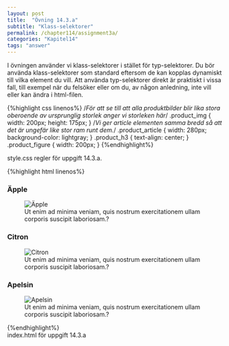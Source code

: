 ```yaml
---
layout: post
title:  "Övning 14.3.a"
subtitle: "Klass-selektorer"
permalink: /chapter114/assignment3a/
categories: "Kapitel14"
tags: "answer"
---
```

I övningen använder vi klass-selektorer i stället för typ-selektorer. Du bör använda klass-selektorer som standard eftersom de kan kopplas dynamiskt till vilka element du vill. Att använda typ-selektorer direkt är praktiskt i vissa fall, till exempel när du felsöker eller om du, av någon anledning, inte vill eller kan ändra i html-filen.

{%highlight css linenos%}
/*För att se till att alla produktbilder blir lika stora oberoende av
ursprunglig storlek anger vi storleken här*/
.product_img {
  width: 200px;
  height: 175px;
}
/*Vi ger article elementen samma bredd så att det är ungefär like stor ram
runt dem.*/
.product_article {
  width: 280px;
  background-color: lightgray;
}
.product_h3 {
  text-align: center;
}
.product_figure {
  width: 200px;
}
{%endhighlight%}
<figcaption>style.css regler för uppgift 14.3.a.</figcaption>

{%highlight html linenos%}
<!DOCTYPE html>
<html lang="sv">
  <head>
    <meta charset="utf-8">
    <meta name="description" content="Mall">
    <meta name="author" content="fnamn enamn">
    <link rel="stylesheet" href="style.css">
    <title>Template</title>
  </head>
  <body>
    <main>
      <article class="product_article">
        <h3 class="product_h3">Äpple</h3>
        <figure class="product_figure">
        <img  class ="product_img" src="images/fruit-apple.jpg" alt="Äpple">
        <figcaption>
          Ut enim ad minima veniam, quis nostrum exercitationem ullam corporis suscipit laboriosam.?
        </figcaption>
        </figure>
      </article>
      <article class="product_article">
        <h3 class="product_h3">Citron</h3>
        <figure>
        <img class="product_img" src="images/fruit-lemon.jpg" alt="Citron">
        <figcaption>
          Ut enim ad minima veniam, quis nostrum exercitationem ullam corporis suscipit laboriosam.?
        </figcaption>
        </figure>
      </article>
      <article class="product_article">
        <h3 class="product_h3">Apelsin</h3>
        <figure>
        <img class="product_img" src="images/fruit-orange.jpg" alt="Apelsin">
        <figcaption>
          Ut enim ad minima veniam, quis nostrum exercitationem ullam corporis suscipit laboriosam.?
        </figcaption>
        </figure>
      </article>
    </main>
  </body>
</html>
{%endhighlight%}
<figcaption>index.html för uppgift 14.3.a</figcaption>
